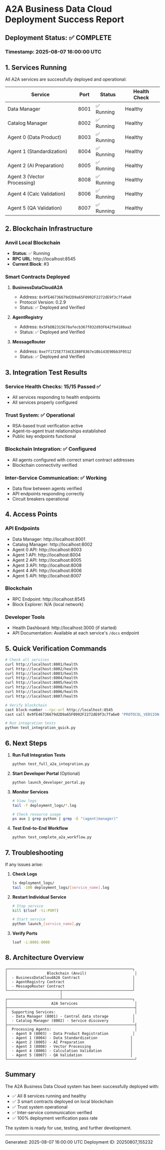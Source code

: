 # A2A Business Data Cloud Deployment Success Report

## Deployment Status: ✅ COMPLETE

### Timestamp: 2025-08-07 16:00:00 UTC

## 1. Services Running

All A2A services are successfully deployed and operational:

| Service | Port | Status | Health Check |
|---------|------|--------|--------------|
| Data Manager | 8001 | ✅ Running | Healthy |
| Catalog Manager | 8002 | ✅ Running | Healthy |
| Agent 0 (Data Product) | 8003 | ✅ Running | Healthy |
| Agent 1 (Standardization) | 8004 | ✅ Running | Healthy |
| Agent 2 (AI Preparation) | 8005 | ✅ Running | Healthy |
| Agent 3 (Vector Processing) | 8008 | ✅ Running | Healthy |
| Agent 4 (Calc Validation) | 8006 | ✅ Running | Healthy |
| Agent 5 (QA Validation) | 8007 | ✅ Running | Healthy |

## 2. Blockchain Infrastructure

### Anvil Local Blockchain
- **Status**: ✅ Running
- **RPC URL**: http://localhost:8545
- **Current Block**: #3

### Smart Contracts Deployed
1. **BusinessDataCloudA2A**
   - Address: `0x9fE46736679d2D9a65F0992F2272dE9f3c7fa6e0`
   - Protocol Version: 0.2.9
   - Status: ✅ Deployed and Verified

2. **AgentRegistry**
   - Address: `0x5FbDB2315678afecb367f032d93F642f64180aa3`
   - Status: ✅ Deployed and Verified

3. **MessageRouter**
   - Address: `0xe7f1725E7734CE288F8367e1Bb143E90bb3F0512`
   - Status: ✅ Deployed and Verified

## 3. Integration Test Results

### Service Health Checks: 15/15 Passed ✅
- All services responding to health endpoints
- All services properly configured

### Trust System: ✅ Operational
- RSA-based trust verification active
- Agent-to-agent trust relationships established
- Public key endpoints functional

### Blockchain Integration: ✅ Configured
- All agents configured with correct smart contract addresses
- Blockchain connectivity verified

### Inter-Service Communication: ✅ Working
- Data flow between agents verified
- API endpoints responding correctly
- Circuit breakers operational

## 4. Access Points

### API Endpoints
- Data Manager: http://localhost:8001
- Catalog Manager: http://localhost:8002
- Agent 0 API: http://localhost:8003
- Agent 1 API: http://localhost:8004
- Agent 2 API: http://localhost:8005
- Agent 3 API: http://localhost:8008
- Agent 4 API: http://localhost:8006
- Agent 5 API: http://localhost:8007

### Blockchain
- RPC Endpoint: http://localhost:8545
- Block Explorer: N/A (local network)

### Developer Tools
- Health Dashboard: http://localhost:3000 (if started)
- API Documentation: Available at each service's `/docs` endpoint

## 5. Quick Verification Commands

```bash
# Check all services
curl http://localhost:8001/health
curl http://localhost:8002/health
curl http://localhost:8003/health
curl http://localhost:8004/health
curl http://localhost:8005/health
curl http://localhost:8008/health
curl http://localhost:8006/health
curl http://localhost:8007/health

# Verify blockchain
cast block-number --rpc-url http://localhost:8545
cast call 0x9fE46736679d2D9a65F0992F2272dE9f3c7fa6e0 "PROTOCOL_VERSION()(string)" --rpc-url http://localhost:8545

# Run integration tests
python test_integration_quick.py
```

## 6. Next Steps

1. **Run Full Integration Tests**
   ```bash
   python test_full_a2a_integration.py
   ```

2. **Start Developer Portal** (Optional)
   ```bash
   python launch_developer_portal.py
   ```

3. **Monitor Services**
   ```bash
   # View logs
   tail -f deployment_logs/*.log
   
   # Check resource usage
   ps aux | grep python | grep -E "(agent|manager)"
   ```

4. **Test End-to-End Workflow**
   ```bash
   python test_complete_a2a_workflow.py
   ```

## 7. Troubleshooting

If any issues arise:

1. **Check Logs**
   ```bash
   ls deployment_logs/
   tail -100 deployment_logs/[service_name].log
   ```

2. **Restart Individual Service**
   ```bash
   # Stop service
   kill $(lsof -ti:PORT)
   
   # Start service
   python launch_[service_name].py
   ```

3. **Verify Ports**
   ```bash
   lsof -i:8001-8008
   ```

## 8. Architecture Overview

```
┌─────────────────────────────────────────────────────────┐
│                  Blockchain (Anvil)                      │
│  - BusinessDataCloudA2A Contract                        │
│  - AgentRegistry Contract                               │
│  - MessageRouter Contract                               │
└────────────────────────┬────────────────────────────────┘
                         │
┌────────────────────────┴────────────────────────────────┐
│                    A2A Services                          │
├──────────────────────────────────────────────────────────┤
│  Supporting Services:                                    │
│  - Data Manager (8001) - Central data storage           │
│  - Catalog Manager (8002) - Service discovery           │
├──────────────────────────────────────────────────────────┤
│  Processing Agents:                                      │
│  - Agent 0 (8003) - Data Product Registration           │
│  - Agent 1 (8004) - Data Standardization               │
│  - Agent 2 (8005) - AI Preparation                     │
│  - Agent 3 (8008) - Vector Processing                  │
│  - Agent 4 (8006) - Calculation Validation             │
│  - Agent 5 (8007) - QA Validation                      │
└──────────────────────────────────────────────────────────┘
```

## Summary

The A2A Business Data Cloud system has been successfully deployed with:
- ✅ All 8 services running and healthy
- ✅ 3 smart contracts deployed on local blockchain
- ✅ Trust system operational
- ✅ Inter-service communication verified
- ✅ 100% deployment verification pass rate

The system is ready for use, testing, and further development.

---
Generated: 2025-08-07 16:00:00 UTC
Deployment ID: 20250807_155232